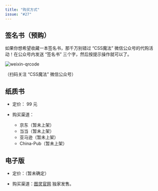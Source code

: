 ```yaml
---
title: "购买方式"
issue: "#27"
---
```


## 签名书（预购） <a name="signature">&nbsp;</a>

如果你想希望收藏一本签名书，那千万别错过 “CSS魔法” 微信公众号的代购活动！在公众号内发送 “签名书” 三个字，然后按提示操作就可以了。

![weixin-qrcode](https://cloud.githubusercontent.com/assets/1231359/13040994/04966808-d3ee-11e5-8eb5-7e3bf8767f4e.png)

（扫码关注 “CSS魔法” 微信公众号）


## 纸质书 <a name="paper-book">&nbsp;</a>

* 定价： 99 元

* 购买渠道：
	* 京东（暂未上架）
	* 当当（暂未上架）
	* 亚马逊（暂未上架）
	* China-Pub（暂未上架）


## 电子版 <a name="e-book">&nbsp;</a>

* 定价：（暂未确定）

* 购买渠道：[图灵官网](http://www.ituring.com.cn/book/1695) 独家发售。
